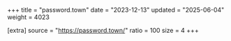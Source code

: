 +++
title = "password.town"
date = "2023-12-13"
updated = "2025-06-04"
weight = 4023

[extra]
source = "https://password.town/"
ratio = 100
size = 4
+++
